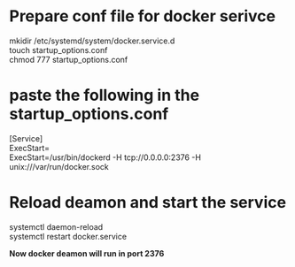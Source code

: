 # Prepare conf file for docker serivce
mkidir  /etc/systemd/system/docker.service.d <br />
touch startup_options.conf <br />
chmod 777 startup_options.conf <br />

# paste the following in the startup_options.conf
[Service] <br />
ExecStart= <br />
ExecStart=/usr/bin/dockerd -H tcp://0.0.0.0:2376 -H unix:///var/run/docker.sock <br />


# Reload deamon and start the service
systemctl daemon-reload <br />
systemctl restart docker.service <br />

<b>Now docker deamon will run in port 2376</b>
